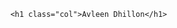  <!---set class and combined row and col together to evenly have links and text.-->   
        <h1 class="col">Avleen Dhillon</h1>
<!---using 'nav' in order to edit css file across all links under this section.       
        <nav class="col, row nav"> 
            <a href="#" class="col">About Me</a>
            <a href="#" class="col">Work</a>
            <a href="#" class="col">Contact Me</a>
            <a href="#" class="col">Resume</a>

        </nav> 
    </div>

    <section>
        <img src="https://media.cntraveler.com/photos/60480c67ff9cba52f2a91899/16:9/w_2560%2Cc_limit/01-velo-header-seattle-needle.jpg" alt="Seattle Img"/>
    </section>

    <div class="row">
        <h2 class="col">About Me</h2>
    </div>

    <div class="row">
        <h3 class="col">Work</h3>
    </div>

    <div class="row">
        <h4 class="col">Contact Me</h4>
    </div>

    <div class="row">
        <h4 class="col">Resume</h4>
    </div> 
        
</body>
</html>